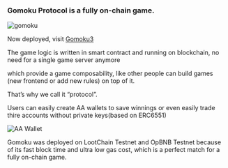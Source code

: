 ### Gomoku Protocol is a **fully on-chain game**.
![gomoku](https://s2.loli.net/2023/09/08/S1ay6bOGZXL4tH8.png) 

Now deployed, visit [Gomoku3](https://gomoku3.xyz)

The game logic is written in smart contract and running on blockchain, no need for a single game server anymore

which provide a game composability, like other people can build games (new frontend or add new rules) on top of it.

That’s why we call it “protocol”. 

Users can easily create AA wallets to save winnings or even easily trade thire accounts without private keys(based on ERC6551)

![AA Wallet](https://s2.loli.net/2023/09/08/iEsf6tuqvyLNBXF.png)

Gomoku was deployed on LootChain Testnet and OpBNB Testnet because of its fast block time and ultra low gas cost, which is a perfect match for a fully on-chain game.